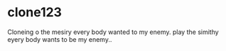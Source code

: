 # clone123
Cloneing
o the mesiry every body wanted to my enemy. play the simithy eyery body wants to be my enemy..
